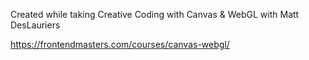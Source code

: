 Created while taking Creative Coding with Canvas & WebGL with Matt DesLauriers

https://frontendmasters.com/courses/canvas-webgl/